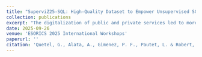 ```yaml
---
title: "SuperviZ25-SQL: High-Quality Dataset to Empower Unsupervised SQL Injection Detection Systems"
collection: publications
excerpt: "The digitalization of public and private services led to more sophisticated and serious cybersecurity threats. Among them, SQL injection attacks leverage user inputs to remotely execute malicious actions on a database, such as data exfiltration and deletion, or privilege escalation. They are regularly classified as one of the most prominent threats to web services. Intrusion detection systems are widely used to detect such injection attacks and react to them, but it is difficult to assess their actual effectiveness and compare them because of a lack of high-quality datasets. Current SQL injection datasets lack structural diversity, are poorly documented, and generated samples are not representative of real-world infrastructures. This article presents a new dataset, called S25-SQL, whose design is structured around four quality dimensions: realism, diversity, benchmarking capabilities and the presence of good documentation. Nine novelty-detection baselines leveraging standard feature extraction techniques and machine learning algorithms are provided, serving as reference points for future SQL injection detection techniques."
date: 2025-09-26
venue: 'ESORICS 2025 International Workshops'
paperurl: ''
citation: 'Quetel, G., Alata, A., Gimenez, P. F., Pautet, L. & Robert, T., (2025). SuperviZ25-SQL: High-Quality Dataset to Empower Unsupervised SQL Injection Detection Systems. In the ESORICS 2025 International Workshops.'
---
```

